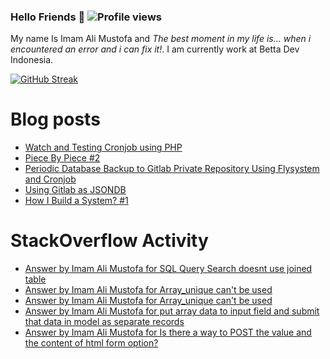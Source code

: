### Hello Friends 👋 ![Profile views](https://gpvc.arturio.dev/darkterminal)

My name Is Imam Ali Mustofa and _The best moment in my life is... when i encountered an error and i can fix it!_. I am currently work at Betta Dev Indonesia.

[![GitHub Streak](https://github-readme-streak-stats.herokuapp.com/?user=darkterminal&theme=dark)](https://github.com/DenverCoder1/github-readme-streak-stats)

# Blog posts
<!-- BLOG-POST-LIST:START -->
- [Watch and Testing Cronjob using PHP](https://dev.to/darkterminal/watch-and-testing-cronjob-using-php-4hkh)
- [Piece By Piece #2](https://dev.to/darkterminal/piece-by-piece-2-3e91)
- [Periodic Database Backup to Gitlab Private Repository Using Flysystem and Cronjob](https://dev.to/darkterminal/periodic-database-backup-to-gitlab-private-repository-using-flysystem-and-cronjob-10ih)
- [Using Gitlab as JSONDB](https://dev.to/darkterminal/using-gitlab-as-jsondb-hi2)
- [How I Build a System? #1](https://dev.to/darkterminal/how-i-build-a-system-1-jaa)
<!-- BLOG-POST-LIST:END -->

# StackOverflow Activity
<!-- STACKOVERFLOW:START -->
- [Answer by Imam Ali Mustofa for SQL Query Search doesnt use joined table](https://stackoverflow.com/questions/70795418/sql-query-search-doesnt-use-joined-table/70796452#70796452)
- [Answer by Imam Ali Mustofa for Array_unique can&#39;t be used](https://stackoverflow.com/questions/70643168/array-unique-cant-be-used/70643399#70643399)
- [Answer by Imam Ali Mustofa for Array_unique can&#39;t be used](https://stackoverflow.com/questions/70643168/array-unique-cant-be-used/70643217#70643217)
- [Answer by Imam Ali Mustofa for put array data to input field and submit that data in model as separate records](https://stackoverflow.com/questions/70617538/put-array-data-to-input-field-and-submit-that-data-in-model-as-separate-records/70632463#70632463)
- [Answer by Imam Ali Mustofa for Is there a way to POST the value and the content of html form option?](https://stackoverflow.com/questions/70628128/is-there-a-way-to-post-the-value-and-the-content-of-html-form-option/70632331#70632331)
<!-- STACKOVERFLOW:END -->
